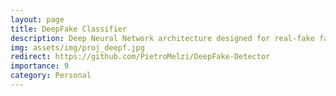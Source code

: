 ```yaml
---
layout: page
title: DeepFake Classifier
description: Deep Neural Network architecture designed for real-fake face classification
img: assets/img/proj_deepf.jpg
redirect: https://github.com/PietroMelzi/DeepFake-Detector
importance: 9
category: Personal
---
```


